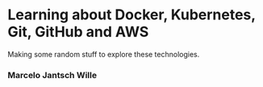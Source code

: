 # Learning about Docker, Kubernetes, Git, GitHub and AWS

Making some random stuff to explore these technologies.

### Marcelo Jantsch Wille